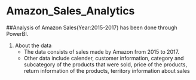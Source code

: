 # Amazon_Sales_Analytics

##Analysis of Amazon Sales(Year:2015-2017) has been done through PowerBI.
1. About the data
   - The data consists of sales made by Amazon from 2015 to 2017.
   - Other data include calender, customer information, category and subcategory of the products that were sold, price of the products, return information of the products, territory information about sales


